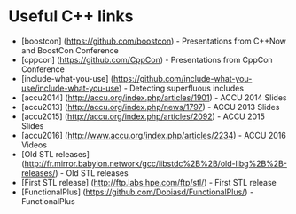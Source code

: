 # Useful C++ links


* [boostcon] (https://github.com/boostcon) - Presentations from C++Now and BoostCon Conference
* [cppcon] (https://github.com/CppCon) - Presentations from CppCon Conference
* [include-what-you-use] (https://github.com/include-what-you-use/include-what-you-use) - Detecting superfluous includes
* [accu2014] (http://accu.org/index.php/articles/1901) - ACCU 2014 Slides
* [accu2013] (http://accu.org/index.php/news/1797) - ACCU 2013 Slides
* [accu2015] (http://accu.org/index.php/articles/2092) - ACCU 2015 Slides
* [accu2016] (http://www.accu.org/index.php/articles/2234) - ACCU 2016 Videos
* [Old STL releases] (http://fr.mirror.babylon.network/gcc/libstdc%2B%2B/old-libg%2B%2B-releases/) - Old STL releases
* [First STL release] (http://ftp.labs.hpe.com/ftp/stl/) - First STL release
* [FunctionalPlus] (https://github.com/Dobiasd/FunctionalPlus/) - FunctionalPlus
